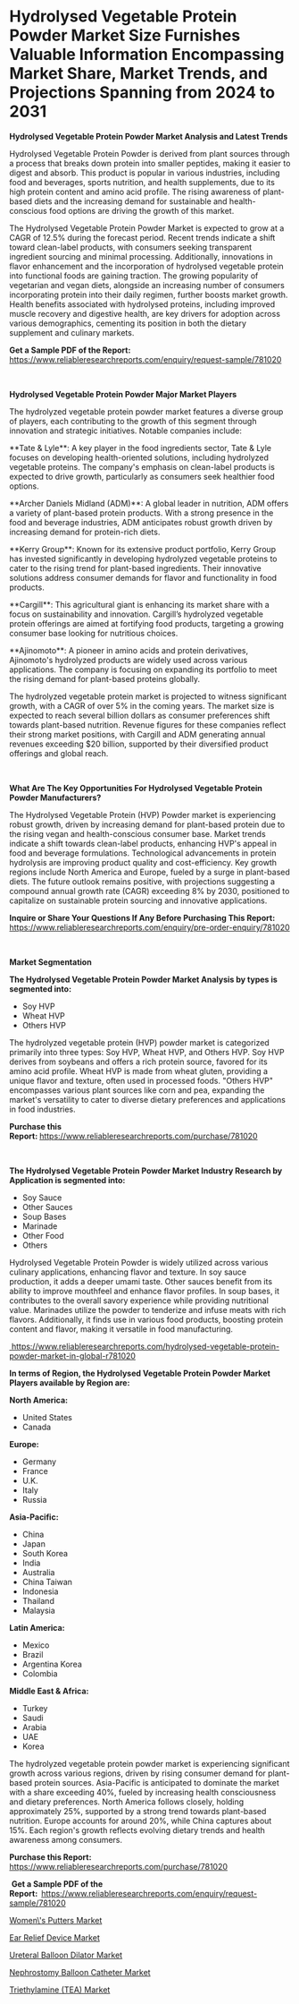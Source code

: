 <p><h1>Hydrolysed Vegetable Protein Powder Market Size Furnishes Valuable Information Encompassing Market Share, Market Trends, and Projections Spanning from 2024 to 2031</h1></p><p><strong>Hydrolysed Vegetable Protein Powder Market Analysis and Latest Trends</strong></p>
<p><p>Hydrolysed Vegetable Protein Powder is derived from plant sources through a process that breaks down protein into smaller peptides, making it easier to digest and absorb. This product is popular in various industries, including food and beverages, sports nutrition, and health supplements, due to its high protein content and amino acid profile. The rising awareness of plant-based diets and the increasing demand for sustainable and health-conscious food options are driving the growth of this market. </p><p>The Hydrolysed Vegetable Protein Powder Market is expected to grow at a CAGR of 12.5% during the forecast period. Recent trends indicate a shift toward clean-label products, with consumers seeking transparent ingredient sourcing and minimal processing. Additionally, innovations in flavor enhancement and the incorporation of hydrolysed vegetable protein into functional foods are gaining traction. The growing popularity of vegetarian and vegan diets, alongside an increasing number of consumers incorporating protein into their daily regimen, further boosts market growth. Health benefits associated with hydrolysed proteins, including improved muscle recovery and digestive health, are key drivers for adoption across various demographics, cementing its position in both the dietary supplement and culinary markets.</p></p>
<p><strong>Get a Sample PDF of the Report:&nbsp;</strong> <a href="https://www.reliableresearchreports.com/enquiry/request-sample/781020?utm_campaign=114&utm_medium=2&utm_source=Github&utm_content=ia&utm_term=05112024&utm_id=hydrolysed-vegetable-protein-powder">https://www.reliableresearchreports.com/enquiry/request-sample/781020</a></p>
<p>&nbsp;</p>
<p><strong>Hydrolysed Vegetable Protein Powder Major Market Players</strong></p>
<p><p>The hydrolyzed vegetable protein powder market features a diverse group of players, each contributing to the growth of this segment through innovation and strategic initiatives. Notable companies include:</p><p>**Tate & Lyle**: A key player in the food ingredients sector, Tate & Lyle focuses on developing health-oriented solutions, including hydrolyzed vegetable proteins. The company's emphasis on clean-label products is expected to drive growth, particularly as consumers seek healthier food options.</p><p>**Archer Daniels Midland (ADM)**: A global leader in nutrition, ADM offers a variety of plant-based protein products. With a strong presence in the food and beverage industries, ADM anticipates robust growth driven by increasing demand for protein-rich diets.</p><p>**Kerry Group**: Known for its extensive product portfolio, Kerry Group has invested significantly in developing hydrolyzed vegetable proteins to cater to the rising trend for plant-based ingredients. Their innovative solutions address consumer demands for flavor and functionality in food products.</p><p>**Cargill**: This agricultural giant is enhancing its market share with a focus on sustainability and innovation. Cargill’s hydrolyzed vegetable protein offerings are aimed at fortifying food products, targeting a growing consumer base looking for nutritious choices.</p><p>**Ajinomoto**: A pioneer in amino acids and protein derivatives, Ajinomoto's hydrolyzed products are widely used across various applications. The company is focusing on expanding its portfolio to meet the rising demand for plant-based proteins globally.</p><p>The hydrolyzed vegetable protein market is projected to witness significant growth, with a CAGR of over 5% in the coming years. The market size is expected to reach several billion dollars as consumer preferences shift towards plant-based nutrition. Revenue figures for these companies reflect their strong market positions, with Cargill and ADM generating annual revenues exceeding $20 billion, supported by their diversified product offerings and global reach.</p></p>
<p>&nbsp;</p>
<p><strong>What Are The Key Opportunities For Hydrolysed Vegetable Protein Powder Manufacturers?</strong></p>
<p><p>The Hydrolysed Vegetable Protein (HVP) Powder market is experiencing robust growth, driven by increasing demand for plant-based protein due to the rising vegan and health-conscious consumer base. Market trends indicate a shift towards clean-label products, enhancing HVP's appeal in food and beverage formulations. Technological advancements in protein hydrolysis are improving product quality and cost-efficiency. Key growth regions include North America and Europe, fueled by a surge in plant-based diets. The future outlook remains positive, with projections suggesting a compound annual growth rate (CAGR) exceeding 8% by 2030, positioned to capitalize on sustainable protein sourcing and innovative applications.</p></p>
<p><strong>Inquire or Share Your Questions If Any Before Purchasing This Report:</strong> <a href="https://www.reliableresearchreports.com/enquiry/pre-order-enquiry/781020?utm_campaign=114&utm_medium=2&utm_source=Github&utm_content=ia&utm_term=05112024&utm_id=hydrolysed-vegetable-protein-powder">https://www.reliableresearchreports.com/enquiry/pre-order-enquiry/781020</a></p>
<p>&nbsp;</p>
<p><strong>Market Segmentation</strong></p>
<p><strong>The Hydrolysed Vegetable Protein Powder Market Analysis by types is segmented into:</strong></p>
<p><ul><li>Soy HVP</li><li>Wheat HVP</li><li>Others HVP</li></ul></p>
<p><p>The hydrolyzed vegetable protein (HVP) powder market is categorized primarily into three types: Soy HVP, Wheat HVP, and Others HVP. Soy HVP derives from soybeans and offers a rich protein source, favored for its amino acid profile. Wheat HVP is made from wheat gluten, providing a unique flavor and texture, often used in processed foods. "Others HVP" encompasses various plant sources like corn and pea, expanding the market's versatility to cater to diverse dietary preferences and applications in food industries.</p></p>
<p><strong>Purchase this Report:&nbsp;</strong><a href="https://www.reliableresearchreports.com/purchase/781020?utm_campaign=114&utm_medium=2&utm_source=Github&utm_content=ia&utm_term=05112024&utm_id=hydrolysed-vegetable-protein-powder">https://www.reliableresearchreports.com/purchase/781020</a></p>
<p>&nbsp;</p>
<p><strong>The Hydrolysed Vegetable Protein Powder Market Industry Research by Application is segmented into:</strong></p>
<p><ul><li>Soy Sauce</li><li>Other Sauces</li><li>Soup Bases</li><li>Marinade</li><li>Other Food</li><li>Others</li></ul></p>
<p><p>Hydrolysed Vegetable Protein Powder is widely utilized across various culinary applications, enhancing flavor and texture. In soy sauce production, it adds a deeper umami taste. Other sauces benefit from its ability to improve mouthfeel and enhance flavor profiles. In soup bases, it contributes to the overall savory experience while providing nutritional value. Marinades utilize the powder to tenderize and infuse meats with rich flavors. Additionally, it finds use in various food products, boosting protein content and flavor, making it versatile in food manufacturing.</p></p>
<p><a href="https://www.reliableresearchreports.com/hydrolysed-vegetable-protein-powder-market-in-global-r781020?utm_campaign=114&utm_medium=2&utm_source=Github&utm_content=ia&utm_term=05112024&utm_id=hydrolysed-vegetable-protein-powder">&nbsp;https://www.reliableresearchreports.com/hydrolysed-vegetable-protein-powder-market-in-global-r781020</a></p>
<p><strong>In terms of Region, the Hydrolysed Vegetable Protein Powder Market Players available by Region are:</strong></p>
<p>
    <p> <strong> North America: </strong>
        <ul>
            <li>United States</li>
            <li>Canada</li>
        </ul>
        </p> 
    <p> <strong> Europe: </strong>
        <ul>
            <li>Germany</li>
            <li>France</li>
            <li>U.K.</li>
            <li>Italy</li>
            <li>Russia</li>
        </ul>
        </p> 
    <p> <strong> Asia-Pacific: </strong>
        <ul>
            <li>China</li>
            <li>Japan</li>
            <li>South Korea</li>
            <li>India</li>
            <li>Australia</li>
            <li>China Taiwan</li>
            <li>Indonesia</li>
            <li>Thailand</li>
            <li>Malaysia</li>
        </ul>
        </p> 
    <p> <strong> Latin America: </strong>
        <ul>
            <li>Mexico</li>
            <li>Brazil</li>
            <li>Argentina Korea</li>
            <li>Colombia</li>
        </ul>
        </p> 
    <p> <strong> Middle East & Africa: </strong>
        <ul>
            <li>Turkey</li>
            <li>Saudi</li>
            <li>Arabia</li>
            <li>UAE</li>
            <li>Korea</li>
        </ul>
    </p>
    </p>
<p><p>The hydrolyzed vegetable protein powder market is experiencing significant growth across various regions, driven by rising consumer demand for plant-based protein sources. Asia-Pacific is anticipated to dominate the market with a share exceeding 40%, fueled by increasing health consciousness and dietary preferences. North America follows closely, holding approximately 25%, supported by a strong trend towards plant-based nutrition. Europe accounts for around 20%, while China captures about 15%. Each region's growth reflects evolving dietary trends and health awareness among consumers.</p></p>
<p><strong>Purchase this Report: </strong><a href="https://www.reliableresearchreports.com/purchase/781020?utm_campaign=114&utm_medium=2&utm_source=Github&utm_content=ia&utm_term=05112024&utm_id=hydrolysed-vegetable-protein-powder">https://www.reliableresearchreports.com/purchase/781020</a></p>
<p>&nbsp;<strong>Get a Sample PDF of the Report:&nbsp;&nbsp;</strong><a href="https://www.reliableresearchreports.com/enquiry/request-sample/781020?utm_campaign=114&utm_medium=2&utm_source=Github&utm_content=ia&utm_term=05112024&utm_id=hydrolysed-vegetable-protein-powder">https://www.reliableresearchreports.com/enquiry/request-sample/781020</a></p>
<p><strong></strong></p>
<p><p><a href="https://github.com/isbel3opkkem/Market-Research-Report-List-1/blob/main/womens-putters-market.md?utm_campaign=114&utm_medium=2&utm_source=Github&utm_content=ia&utm_term=05112024&utm_id=hydrolysed-vegetable-protein-powder">Women\'s Putters Market</a></p><p><a href="https://issuu.com/reportprime-2/docs/ear-relief-device-market-size-2030._901a77d8477685?utm_campaign=114&utm_medium=2&utm_source=Github&utm_content=ia&utm_term=05112024&utm_id=hydrolysed-vegetable-protein-powder">Ear Relief Device Market</a></p><p><a href="https://issuu.com/reportprime-2/docs/ureteral-balloon-dilator-market-siz_e8d17c1f2a1cf5?utm_campaign=114&utm_medium=2&utm_source=Github&utm_content=ia&utm_term=05112024&utm_id=hydrolysed-vegetable-protein-powder">Ureteral Balloon Dilator Market</a></p><p><a href="https://issuu.com/reportprime-2/docs/nephrostomy-balloon-catheter-market_1405a512cfa7c4?utm_campaign=114&utm_medium=2&utm_source=Github&utm_content=ia&utm_term=05112024&utm_id=hydrolysed-vegetable-protein-powder">Nephrostomy Balloon Catheter Market</a></p><p><a href="https://github.com/cristy9x9bur/Market-Research-Report-List-1/blob/main/triethylamine-tea-market.md?utm_campaign=114&utm_medium=2&utm_source=Github&utm_content=ia&utm_term=05112024&utm_id=hydrolysed-vegetable-protein-powder">Triethylamine (TEA) Market</a></p></p>